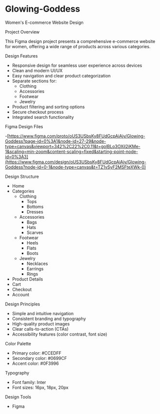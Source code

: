 # Glowing-Goddess
Women's E-commerce Website Design

Project Overview

This Figma design project presents a comprehensive e-commerce website for women, offering a wide range of products across various categories.


Design Features

- Responsive design for seamless user experience across devices
- Clean and modern UI/UX
- Easy navigation and clear product categorization
- Separate sections for:
    - Clothing
    - Accessories
    - Footwear
    - Jewelry
- Product filtering and sorting options
- Secure checkout process
- Integrated search functionality


Figma Design Files

-[https://www.figma.com/proto/oUS3USbsKy8FUdGcpAiAjy/Glowing-Goddess?page-id=0%3A1&node-id=27-29&node-type=canvas&viewport=342%2C22%2C0.11&t=golBLo3OXil2iKMe-1&scaling=min-zoom&content-scaling=fixed&starting-point-node-id=0%3A3](https://www.figma.com/design/oUS3USbsKy8FUdGcpAiAjy/Glowing-Goddess?node-id=0-1&node-type=canvas&t=TZ1vSyF2MSFteXWk-0)

Design Structure

- Home
- Categories
    - Clothing
        - Tops
        - Bottoms
        - Dresses
    - Accessories
        - Bags
        - Hats
        - Scarves
    - Footwear
        - Heels
        - Flats
        - Boots
    - Jewelry
        - Necklaces
        - Earrings
        - Rings
- Product Details
- Cart
- Checkout
- Account


Design Principles

- Simple and intuitive navigation
- Consistent branding and typography
- High-quality product images
- Clear calls-to-action (CTAs)
- Accessibility features (color contrast, font size)


Color Palette

- Primary color: #CCEDFF
- Secondary color: #0699CF
- Accent color: #0F3996


Typography

- Font family: Inter
- Font sizes: 16px, 18px, 20px


Design Tools

- Figma



